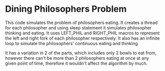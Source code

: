 
# Dining Philosophers Problem

This code simulates the problem of philosophers eating.
It creates a thread for each philosopher and using sleep statement it simulates philosopher thinking and eating.
It uses LEFT_PHIL and RIGHT_PHIL macros to represent the left and right fork of each philosopher respectively.
It also has an infinite loop to simulate the philosophers' continuous eating and thinking.

It has a variation in 2 of the parts, which includes only 2 bowls to eat from, however there can't be more than 2 philosophers
eating at once at any given point of time, therefore it wouldn't affect the algorithm by much. 

